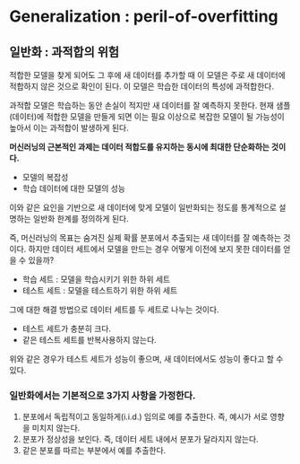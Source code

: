 # Generalization : peril-of-overfitting
## 일반화 : 과적합의 위험

적합한 모델을 찾게 되어도 그 후에 새 데이터를 추가할 때 이 모델은 주로 새 데이터에 적합하지 않은 것으로 확인이 된다. 이 모델은 학습한 데이터의 특성에 과적합한다.

과적합 모델은 학습하는 동안 손실이 적지만 새 데이터를 잘 예측하지 못한다.
현재 샘플(데이터)에 적합한 모델을 만들게 되면 이는 필요 이상으로 복잡한 모델이 될 가능성이 높아서 이는 과적합이 발생하게 된다.

**머신러닝의 근본적인 과제는 데이터 적합도를 유지하는 동시에 최대한 단순화하는 것이다.**

- 모델의 복잡성
- 학습 데이터에 대한 모델의 성능

이와 같은 요인을 기반으로 새 데이터에 맞게 모델이 일반화되는 정도를 통계적으로 설명하는 일반화 한계를 정의하게 된다.

즉, 머신러닝의 목표는 숨겨진 실제 확률 분포에서 추출되는 새 데이터를 잘 예측하는 것이다.
하지만 데이터 세트에서 모델을 만드는 경우 어떻게 이전에 보지 못한 데이터를 얻을 수 있을까?

- 학습 세트 : 모델을 학습시키기 위한 하위 세트
- 테스트 세트 : 모델을 테스트하기 위한 하위 세트

그에 대한 해결 방법으로 데이터 세트를 두 세트로 나누는 것이다.

- 테스트 세트가 충분히 크다.
- 같은 테스트 세트를 반복사용하지 않는다.

위와 같은 경우가 테스트 세트가 성능이 좋으며, 새 데이터에서도 성능이 좋다고 할 수 있다.

### 일반화에서는 기본적으로 3가지 사항을 가정한다.

1. 분포에서 독립적이고 동일하게(i.i.d.) 임의로 예를 추출한다. 즉, 예시가 서로 영향을 미치지 않는다.
2. 분포가 정상성을 보인다. 즉, 데이터 세트 내에서 분포가 달라지지 않는다.
3. 같은 분포를 따르는 부분에서 예를 추출한다.
